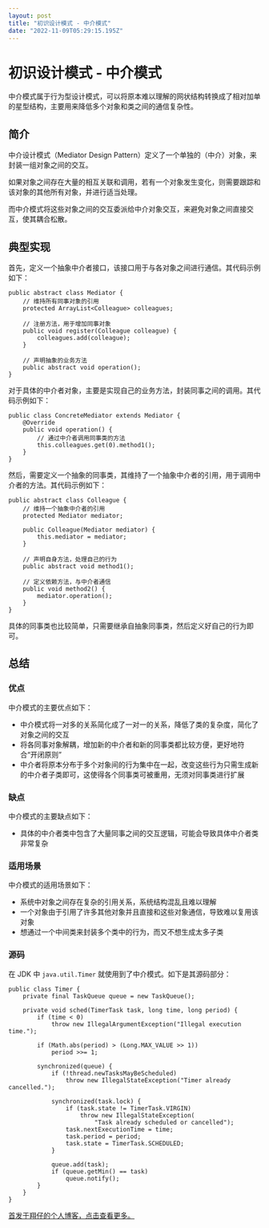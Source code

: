 ```yaml
---
layout: post
title: "初识设计模式 - 中介模式"
date: "2022-11-09T05:29:15.195Z"
---
```

初识设计模式 - 中介模式
=============

中介模式属于行为型设计模式，可以将原本难以理解的网状结构转换成了相对加单的星型结构，主要用来降低多个对象和类之间的通信复杂性。

简介
--

中介设计模式（Mediator Design Pattern）定义了一个单独的（中介）对象，来封装一组对象之间的交互。

如果对象之间存在大量的相互关联和调用，若有一个对象发生变化，则需要跟踪和该对象的其他所有对象，并进行适当处理。

而中介模式将这些对象之间的交互委派给中介对象交互，来避免对象之间直接交互，使其耦合松散。

典型实现
----

首先，定义一个抽象中介者接口，该接口用于与各对象之间进行通信。其代码示例如下：

    public abstract class Mediator {
        // 维持所有同事对象的引用
        protected ArrayList<Colleague> colleagues;
    
        // 注册方法，用于增加同事对象
        public void register(Colleague colleague) {
            colleagues.add(colleague);
        }
    
        // 声明抽象的业务方法
        public abstract void operation();
    }
    

对于具体的中介者对象，主要是实现自己的业务方法，封装同事之间的调用。其代码示例如下：

    public class ConcreteMediator extends Mediator {
        @Override
        public void operation() {
            // 通过中介者调用同事类的方法
            this.colleagues.get(0).method1();
        }
    }
    

然后，需要定义一个抽象的同事类，其维持了一个抽象中介者的引用，用于调用中介者的方法。其代码示例如下：

    public abstract class Colleague {
        // 维持一个抽象中介者的引用
        protected Mediator mediator;
    
        public Colleague(Mediator mediator) {
            this.mediator = mediator;
        }
    
        // 声明自身方法，处理自己的行为
        public abstract void method1();
    
        // 定义依赖方法，与中介者通信
        public void method2() {
            mediator.operation();
        }
    }
    

具体的同事类也比较简单，只需要继承自抽象同事类，然后定义好自己的行为即可。

总结
--

### 优点

中介模式的主要优点如下：

*   中介模式将一对多的关系简化成了一对一的关系，降低了类的复杂度，简化了对象之间的交互
*   将各同事对象解耦，增加新的中介者和新的同事类都比较方便，更好地符合“开闭原则”
*   中介者将原本分布于多个对象间的行为集中在一起，改变这些行为只需生成新的中介者子类即可，这使得各个同事类可被重用，无须对同事类进行扩展

### 缺点

中介模式的主要缺点如下：

*   具体的中介者类中包含了大量同事之间的交互逻辑，可能会导致具体中介者类非常复杂

### 适用场景

中介模式的适用场景如下：

*   系统中对象之间存在复杂的引用关系，系统结构混乱且难以理解
*   一个对象由于引用了许多其他对象并且直接和这些对象通信，导致难以复用该对象
*   想通过一个中间类来封装多个类中的行为，而又不想生成太多子类

### 源码

在 JDK 中 `java.util.Timer` 就使用到了中介模式。如下是其源码部分：

    public class Timer {
        private final TaskQueue queue = new TaskQueue();
    
        private void sched(TimerTask task, long time, long period) {
            if (time < 0)
                throw new IllegalArgumentException("Illegal execution time.");
    
            if (Math.abs(period) > (Long.MAX_VALUE >> 1))
                period >>= 1;
    
            synchronized(queue) {
                if (!thread.newTasksMayBeScheduled)
                    throw new IllegalStateException("Timer already cancelled.");
    
                synchronized(task.lock) {
                    if (task.state != TimerTask.VIRGIN)
                        throw new IllegalStateException(
                            "Task already scheduled or cancelled");
                    task.nextExecutionTime = time;
                    task.period = period;
                    task.state = TimerTask.SCHEDULED;
                }
    
                queue.add(task);
                if (queue.getMin() == task)
                    queue.notify();
            }
        }
    }
    

[首发于翔仔的个人博客，点击查看更多。](https://fatedeity.cn/)